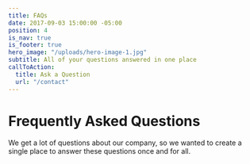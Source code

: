 ```yaml
---
title: FAQs
date: 2017-09-03 15:00:00 -05:00
position: 4
is_nav: true
is_footer: true
hero_image: "/uploads/hero-image-1.jpg"
subtitle: All of your questions answered in one place
callToAction:
  title: Ask a Question
  url: "/contact"
---
```


# Frequently Asked Questions

We get a lot of questions about our company, so we wanted to create a single place to answer these questions once and for all.